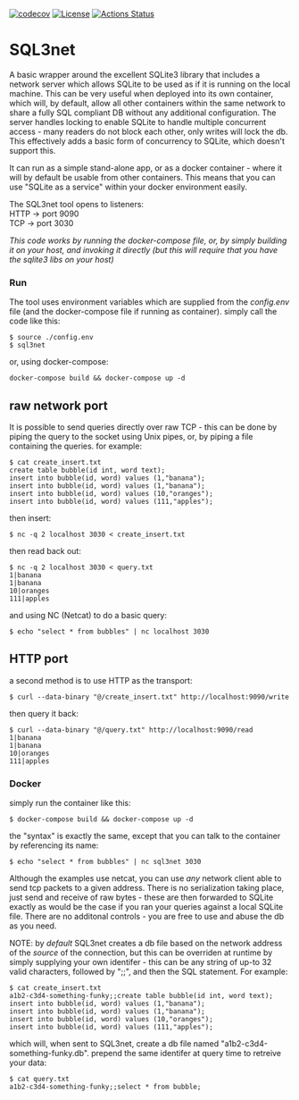 [![codecov](https://codecov.io/gh/nicgrobler/sql3net/branch/master/graph/badge.svg?token=MI697Wb3tt)](https://codecov.io/gh/nicgrobler/sql3net)
[![License](https://img.shields.io/cocoapods/l/ImageCoordinateSpace.svg?style=flat)](http://cocoapods.org/pods/ImageCoordinateSpace)
[![Actions Status](https://github.com/nicgrobler/sql3net/workflows/Test/badge.svg)](https://github.com/nicgrobler/sql3net/actions)
# SQL3net

A basic wrapper around the excellent SQLite3 library that includes a network server which allows SQLite to be used as if it is running on the local machine. This can be very useful when deployed into its own container, which will, by default, allow all other containers within the same network to share a fully SQL compliant DB without any additional configuration. The server handles locking to enable SQLite to handle multiple concurrent access - many readers do not block each other, only writes will lock the db. This effectively adds a basic form of concurrency to SQLite, which doesn't support this.  

It can run as a simple stand-alone app, or as a docker container - where it will by default be usable from other containers. This means that you can use "SQLite as a service" within your docker environment easily.  

The SQL3net tool opens to listeners:  
HTTP -> port 9090  
TCP  -> port 3030  

*This code works by running the docker-compose file, or, by simply building it on your host, and invoking it directly (but this will require that you have the sqlite3 libs on your host)*  

### Run
The tool uses environment variables which are supplied from the *config.env* file (and the docker-compose file if running as container).
simply call the code like this:
```
$ source ./config.env
$ sql3net
```
or, using docker-compose:
```
docker-compose build && docker-compose up -d
```
## raw network port
It is possible to send queries directly over raw TCP - this can be done by piping the query to the socket using Unix pipes, or, by piping a file containing the queries. for example:

```
$ cat create_insert.txt
create table bubble(id int, word text);
insert into bubble(id, word) values (1,"banana");
insert into bubble(id, word) values (1,"banana");
insert into bubble(id, word) values (10,"oranges");
insert into bubble(id, word) values (111,"apples");
```
then insert:
```
$ nc -q 2 localhost 3030 < create_insert.txt
```
then read back out:
```
$ nc -q 2 localhost 3030 < query.txt
1|banana
1|banana
10|oranges
111|apples
```
and using NC (Netcat) to do a basic query:
```
$ echo "select * from bubbles" | nc localhost 3030
```
## HTTP port
a second method is to use HTTP as the transport:

```
$ curl --data-binary "@/create_insert.txt" http://localhost:9090/write
```
then query it back:

```
$ curl --data-binary "@/query.txt" http://localhost:9090/read
1|banana
1|banana
10|oranges
111|apples
```

### Docker
simply run the container like this:
```
$ docker-compose build && docker-compose up -d
```

the "syntax" is exactly the same, except that you can talk to the container by referencing its name:
```
$ echo "select * from bubbles" | nc sql3net 3030
```

Although the examples use netcat, you can use *any* network client able to send tcp packets to a given address. There is no serialization taking place, just send and receive of raw bytes - these are then forwarded to SQLite exactly as would be the case if you ran your queries against a local SQLite file. There are no additonal controls - you are free to use and abuse the db as you need.

NOTE: by *default* SQL3net creates a db file based on the network address of the *source* of the connection, but this can be overriden at runtime by simply supplying your own identifer - this can be any string of up-to 32 valid characters, followed by ";;", and then the SQL statement. For example:  
```
$ cat create_insert.txt
a1b2-c3d4-something-funky;;create table bubble(id int, word text);
insert into bubble(id, word) values (1,"banana");
insert into bubble(id, word) values (1,"banana");
insert into bubble(id, word) values (10,"oranges");
insert into bubble(id, word) values (111,"apples");
```

which will, when sent to SQL3net, create a db file named "a1b2-c3d4-something-funky.db". prepend the same identifer at query time to retreive your data:
```
$ cat query.txt
a1b2-c3d4-something-funky;;select * from bubble;
```

